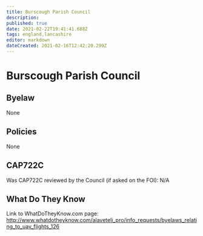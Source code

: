 ```yaml
---
title: Burscough Parish Council
description: 
published: true
date: 2021-02-22T19:41:41.688Z
tags: england,lancashire
editor: markdown
dateCreated: 2021-02-16T12:42:20.299Z
---
```


# Burscough Parish Council

## Byelaw
None

## Policies
None

## CAP722C

Was CAP722C reviewed by the Council (if asked on the FOI): N/A

## What Do They Know

Link to WhatDoTheyKnow.com page:
http://www.whatdotheyknow.com/alaveteli_pro/info_requests/byelaws_relating_to_uav_flights_126

